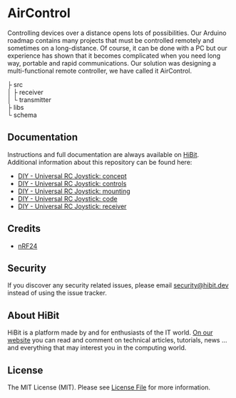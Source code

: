 # AirControl
Controlling devices over a distance opens lots of possibilities. Our Arduino roadmap contains many projects that must be controlled remotely and sometimes on a long-distance. Of course, it can be done with a PC but our experience has shown that it becomes complicated when you need long way, portable and rapid communications. Our solution was designing a multi-functional remote controller, we have called it AirControl.  

├ src  
│  ├ receiver  
│  └ transmitter  
├ libs  
└ schema  

## Documentation
Instructions and full documentation are always available on [HiBit](https://www.hibit.dev).  
Additional information about this repository can be found here:
- [DIY - Universal RC Joystick: concept](https://www.hibit.dev/posts/75/diy-universal-rc-joystick-concept)
- [DIY - Universal RC Joystick: controls](https://www.hibit.dev/posts/76/diy-universal-rc-joystick-controls)
- [DIY - Universal RC Joystick: mounting](https://www.hibit.dev/posts/77/diy-universal-rc-joystick-mounting)
- [DIY - Universal RC Joystick: code](https://www.hibit.dev/posts/78/diy-universal-rc-joystick-code)
- [DIY - Universal RC Joystick: receiver](https://www.hibit.dev/posts/79/diy-universal-rc-joystick-receiver)

## Credits
- [nRF24](https://github.com/nRF24)

## Security
If you discover any security related issues, please email security@hibit.dev instead of using the issue tracker.

## About HiBit
HiBit is a platform made by and for enthusiasts of the IT world. [On our website](https://www.hibit.dev) you can read and comment on technical articles, tutorials, news ... and everything that may interest you in the computing world.

## License
The MIT License (MIT). Please see [License File](LICENSE) for more information.
